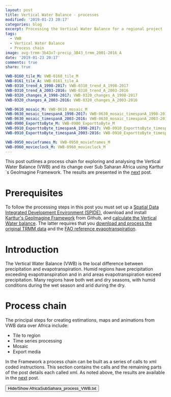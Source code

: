 ```yaml
---
layout: post
title: Vertical Water Balance - processes
modified: '2019-01-23 20:17'
categories: blog
excerpt: Processing the Vertical Water Balance for a regional project
tags:
  - VWB
  - Vertical Water Balance
  - Process chain
image: avg-trmm-3b43v7-precip_3B43_trmm_2001-2016_A
date: '2019-01-23 20:17'
comments: true
share: true

VWB-0160_tile_M: VWB-0160_tile_M
VWB-0161_tile_A: VWB-0161_tile_A
VWB-0310_trend_A_1998-2017: VWB-0310_trend_A_1998-2017
VWB-0310_trend_A_2003-2016: VWB-0310_trend_A_2003-2016
VWB-0320_changes_A_1998-2017: VWB-0320_changes_A_1998-2017
VWB-0320_changes_A_2003-2016: VWB-0320_changes_A_2003-2016

VWB-0610_mosaic_M: VWB-0610_mosaic_M
VWB-0630_mosaic_timespanA_1998-2017: VWB-0630_mosaic_timespanA_1998-2017
VWB-0630_mosaic_timespanA_2003-2016: VWB-0630_mosaic_timespanA_2003-2016
VWB-0900_ExporttoByte_M: VWB-0900_ExporttoByte_M
VWB-0910_ExporttoByte_timespanA_1998-2017: VWB-0910_ExporttoByte_timespanA_1998-2017
VWB-0910_ExporttoByte_timespanA_2003-2016: VWB-0910_ExporttoByte_timespanA_2003-2016

VWB-0950_movieframes_M: VWB-0950_movieframes_M
VWB-0960_movieclock_M: VWB-0960_movieclock_M
---
```

<script src="https://karttur.github.io/common/assets/js/karttur/togglediv.js"></script>

This post outlines a process chain for exploring and analysing the Vertical Water Balance (VWB) and its change over Sub Saharan Africa using Karttur´s GeoImagine Framework. The results are presented in the [next](../vwb-results/) post.

# Prerequisites

To follow the processing steps in this post you must set up a [Spatial Data Integrated Development Environment (SPIDE)](https://karttur.github.io/setup-ide/), download and install [Karttur's GeoImagine Framework](https://karttur.github.io/geoimagine/blog/blog-import-project-eclipse/) from Github, and [calculate the Vertical Water balance](https://karttur.github.io/geoimagine/blog/blog-VWB-TRMM-FAOrefET/). The latter requires that you [download and process the original TRMM data](https://karttur.github.io/geoimagine/blog/blog-TRMM/) and the [FAO reference evapotranspiration](https://karttur.github.io/geoimagine/blog/blog-FAO-refevap/).

# Introduction

The Vertical Water Balance (VWB) is the local difference between precipitation and evapotranspiration. Humid regions have precipitation exceeding evapotranspiration and in arid areas evapotranspiration exceed precipitation. Many regions have both wet and dry seasons, with humid conditions during the wet season and arid during the dry.

# Process chain

The principal steps for creating estimations, maps and animations from VWB data over Africa include:

- Tile to region
- Time series processing
- Mosaic
- Export media

In the Framework a process chain can be built as a series of calls to xml coded instructions. This section contains the calls and the remaining parts of the post details each called xml. As noted above, the results are available in the [next](../vwb-results) post.

<button id= "toggleProcessChain" onclick="hiddencode('ProcessChain')">Hide/Show AfricaSubSahara_process_VWB.txt</button>

<div id="ProcessChain" style="display:none">
{% capture text-capture %}
{% raw %}
```
###################################
###################################
###     VWB data processing     ###
###################################
###################################

## The processing requires that the Vertical Water Balance (VWB) data are already processed and available ##

###################################
###       Tile to region        ###
###################################

## Tile monthly VWB to region ##
AfricaSubSahara_VWB-0160_tile_M.xml

## Tile annual VWB to region ##
AfricaSubSahara_VWB-0161_tile_A.xml

###################################
###   Time Series Processing    ###
###################################

## VWB annual trends (1998-2017 is for the complete timeseries, 2003-2016 for overlap with GRACE
## should be done at tile level! Not by tiling original data. ##
AfricaSubSahara_VWB-0310_trend_A_1998-2017.xml
AfricaSubSahara_VWB-0310_trend_A_2003-2016.xml

## Changes and significant trends (1998-2017 is for the complete timeseries, 2003-2016 for overlap with GRACE ##
AfricaSubSahara_VWB-0320_changes_A_1998-2017.xml
AfricaSubSahara_VWB-0320_changes_A_2003-2016.xml

###################################
###   	       Mosaic           ###
###################################

## Mosaic monthly VWB ##
AfricaSubSahara_VWB-0610_mosaic_M.xml

## Mosaic VWB trends ##
#AfricaSubSahara_VWB-0630_mosaic_timespanA_1998-2017.xml
AfricaSubSahara_VWB-0630_mosaic_timespanA_2003-2016.xml

###################################
###        Export media         ###
###################################

## Export monthly VWB mosaics ##
AfricaSubSahara_VWB-0900_ExporttoByte_M.xml

## Export VWB annual trends ##
AfricaSubSahara_VWB-0910_ExporttoByte_timespanA_1998-2017.xml
AfricaSubSahara_VWB-0910_ExporttoByte_timespanA_2003-2016.xml

## Create monthly VWB movieframes for Sub Saharan Africa ##
## To create individual movies for VWB-total, VWB-surplus and VWB-deficit
## Run this and the next script three times while only keeping one process each time
## and also deleting intermediate files in between each run and renaming the final movie
## There are alternatives, including running all scripts and change the the script files or the frame folders/frame names
AfricaSubSahara_VWB-0950_movieframes_M.xml

## Create Movieclock and scripts for VWB movie with movieclock overlay
AfricaSubSahara_VWB-0960_movieclock_M.xml
```
{% endraw %}
{% endcapture %}
{% include widgets/toggle-code.html  toggle-text=text-capture  %}
</div>

## Tile to region

In this project the dominating tile system is the MODIS SIN grid dividing the earth in 36 horizontal and 18 vertical tiles. For the VWB data, the starting point is the monthly VWB estimates (total VWB, surplus VWB and deficit VWB). Also the annually aggregated VWB estimates are captured by tiling.  Alternatively, the annually aggregations can be calculated using the tiled monthly data.

### Tile monthly VWB to region

{% capture foo %}{{page.VWB-0160_tile_M}}{% endcapture %}
{% include xml/AfricaSubSahara_VWB-0160_tile_M.html foo=foo %}

### Tile annual VWB to region

{% capture foo %}{{page.VWB-0161_tile_A}}{% endcapture %}
{% include xml/AfricaSubSahara_VWB-0161_tile_A.html foo=foo %}

## Time Series Processing

In the process chain used here, the annual VWB is imported through tiling (above). Also the other time series processes can be produced and imported in the same manner. The aggregation of the VWB data to other spatial resolutions, however, causes interpolation errors and thus it is strongly recommended to redo the time series analysis directly using the tiled (monthly or annual) data.

### VWB annual trends

The annual trends are estimated using two methods, ordinary least square (OLS) regression, and a Mann-Kendall (MK) test together with a Theil-Sen regression. Also the period mean and standard deviations are calculated. These calculations are done for two different periods, 1998 - 2017 and 2003 - 2016. The longer period includes all years with complete coverage of VWB (TRMM) data. The shorter period corresponds to the availability of data from the [Gravity Recovery and Climate Experiment (GRACE)](https://grace.jpl.nasa.gov) mission. The latter data is a direct estimate of the Earth's water reservoirs over land.

#### 1998-2017

The complete VWB time series is analysed at a spatial scale corresponding to the resolution of the original data (approximately 30 km).

{% capture foo %}{{page.VWB-0310_trend_A_1998-2017}}{% endcapture %}
{% include xml/AfricaSubSahara_VWB-0310_trend_A_1998-2017.html foo=foo %}

#### 2013-2016

The VWB time series corresponding to the available GRACE data is processed at the 1 degree spatial scale of the GRACE data  (approximately 111 km)

{% capture foo %}{{page.VWB-0310_trend_A_2003-2016}}{% endcapture %}
{% include xml/AfricaSubSahara_VWB-0310_trend_A_2003-2016.html foo=foo %}

## Changes and significant trends

Regions with significant negative (VWB decrease) or positive (increase) are calculated using the MK scores and with the strength of significant trends captured as the slope and absolute change in VWB as estimated from the median Theil-Sen regression. Again the analysis covers two different periods, representing the complete VWB time series (1998-2017) and the overlap with GRACE data (2003-2016). The former period is in a spatial resolution resembling the original VWB data while the latter is in the more coarse resolution of the GRACE data.

#### 1998-2017

{% capture foo %}{{page.VWB-0320_changes_A_1998-2017}}{% endcapture %}
{% include xml/AfricaSubSahara_VWB-0320_changes_A_1998-2017.html foo=foo %}

#### 2013-2016

{% capture foo %}{{page.VWB-0320_changes_A_2003-2016}}{% endcapture %}
{% include xml/AfricaSubSahara_VWB-0320_changes_A_2003-2016.html foo=foo %}

## Mosaic

In this projects, the mosaicking is only done for the exports in the next step. In the mosaic process, the tiles are first concatenated and then cut to the actual coordinates of the defining region. Cell values and data type remain the same, but the data can be reprojected on the fly.

### Mosaic monthly VWB

The monthly mosaics are primarily used for creating the movies of the rainfall dynamics.

{% capture foo %}{{page.VWB-0610_mosaic_M}}{% endcapture %}
{% include xml/AfricaSubSahara_VWB-0610_mosaic_M.html foo=foo %}

### Mosaic VWB trends

The annual trends were calculated for two different periods (see above). The shorter period (2003-2016) was primarily done for comparing VWB and GRACE, and need not be mosaicked and exported.

#### 1998-2018  

{% capture foo %}{{page.VWB-0630_mosaic_timespanA_1998-2017}}{% endcapture %}
{% include xml/AfricaSubSahara_VWB-0630_mosaic_timespanA_1998-2017.html foo=foo %}

### 2003-2016

{% capture foo %}{{page.VWB-0630_mosaic_timespanA_2003-2016}}{% endcapture %}
{% include xml/AfricaSubSahara_VWB-0630_mosaic_timespanA_2003-2016.html foo=foo %}

## Export Media

The main reason for exporting the mosaicked layer is to allow visualization of both the data and the results.

### Export monthly VWB mosaics

The monthly images of the VWB are exported in order to use each date as a frame in animations (movies).

{% capture foo %}{{page.VWB-0900_ExporttoByte_M}}{% endcapture %}
{% include xml/AfricaSubSahara_VWB-0900_ExporttoByte_M.html foo=foo %}

### Export VWB annual trends

The annual trends were calculated for two different periods (see above). The shorter period (2003-2016) was primarily done for comparing VWB and GRACE, and need not be mosaicked and exported.

#### 1998-2017

{% capture foo %}{{page.VWB-0910_ExporttoByte_timespanA_1998-2017}}{% endcapture %}
{% include xml/AfricaSubSahara_VWB-0910_ExporttoByte_timespanA_1998-2017.html foo=foo %}

#### 2003-2016

{% capture foo %}{{page.VWB-0910_ExporttoByte_timespanA_2003-2016}}{% endcapture %}
{% include xml/AfricaSubSahara_VWB-0910_ExporttoByte_timespanA_2003-2016.html foo=foo %}

### Movies

To create the animated movie showing the monthly rainfall over Sub Saharan Africa the monthly rainfall data must be mosaicked and exported as color maps as outlined above. The movie is created using two processes; the first process converts the exported color maps to movie frames and the the second process created a clock and a timeline that fits the frames. The second process also produces a shell script that must be executed (run) to produce the movie.

The movie creation requires that the command line applications [ImageMagick](https://karttur.github.io/setup-theme-blog/blog/install-imagemagick/) and [FFmpeg](https://karttur.github.io/setup-theme-blog/blog/ffmpeg-movie/) are installed.

The movie scripts are prepared for producing separate movies, for total, surplus and deficit VWB. To actually produce the three movies, however, demands some manual editing between each. The key issue is that the scripts creating and assembling the frames look for all images in the source folder. This can be achieved using different approaches, including deleting all files after each movie production, editing the scripts, or moving source files to temporary folders.

#### Create VWB movieframes

{% capture foo %}{{page.VWB-0950_movieframes_M}}{% endcapture %}

{% include xml/AfricaSubSahara_VWB-0950_movieframes_M.html foo=foo %}

#### Create VWB movieclock and movie script

{% capture foo %}{{page.VWB-0960_movieclock_M}}{% endcapture %}

{% include xml/AfricaSubSahara_VWB-0960_movieclock_M.html foo=foo %}

__To view the maps and movies created in this posted, click the <span class='button'>Next</span> button below__.
